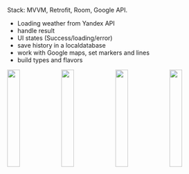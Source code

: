 Stack: MVVM, Retrofit, Room, Google API.

- Loading weather from Yandex API
- handle result
- UI states (Success/loading/error)
- save history in a localdatabase
- work with Google maps, set markers and lines
- build types and flavors

<img src = "https://user-images.githubusercontent.com/73303695/197837373-6d60b230-96a6-4cb7-839e-eb2935f567d2.png" width="24%" /> <img src = "https://user-images.githubusercontent.com/73303695/197837378-504bb37f-be61-457d-baa1-c6a337341681.png" width="24%" /> <img src = "https://user-images.githubusercontent.com/73303695/197837381-dd8ac187-07c8-46bd-8d7d-2d2daa61254b.png" width="24%" /> <img src = "https://user-images.githubusercontent.com/73303695/197837363-1cd74c7a-89eb-4dc7-96d9-733ad03593cf.png" width="24%" /> 

